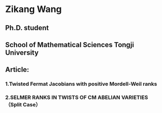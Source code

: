 # Zikang Wang
## Ph.D. student
## School of Mathematical Sciences Tongji University
## Article:
### 1.Twisted Fermat Jacobians with positive Mordell-Weil ranks 
### 2.SELMER RANKS IN TWISTS OF CM ABELIAN VARIETIES （Split Case）
